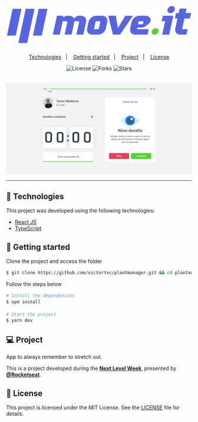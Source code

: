 <div align="center">
    <img align="center" alt="PlantManager" title="PlantManager" src="public/logo-full.svg" />
</div>

##

<p align="center">
  <a href="#-technologies">Technologies</a>&nbsp;&nbsp;&nbsp;|&nbsp;&nbsp;&nbsp;
  <a href="#-layout">Getting started</a>&nbsp;&nbsp;&nbsp;|&nbsp;&nbsp;&nbsp;
  <a href="#-project">Project</a>&nbsp;&nbsp;&nbsp;|&nbsp;&nbsp;&nbsp;
  <a href="#-license">License</a>
</p>

<p align="center">
  <img  src="https://img.shields.io/static/v1?label=license&message=MIT&color=FFFFFF&labelColor=32B768" alt="License">
  
  <img src="https://img.shields.io/github/forks/gabrielvrl/plantmanager?label=forks&message=MIT&color=FFFFFF&labelColor=32B768" alt="Forks">

  <img src="https://img.shields.io/github/stars/gabrielvrl/plantmanager?label=stars&message=MIT&color=FFFFFF&labelColor=32B768" alt="Stars">
</p>

<br>

<div align="center">
  <img alt="moveit" src="public/nlw4.png">
</div>

---

## 🧪 Technologies

This project was developed using the following technologies:

-   [React JS](https://reactjs.org/)
-   [TypeScript](https://www.typescriptlang.org/)

## 🚀 Getting started

Clone the project and access the folder

```bash
$ git clone https://github.com/victortxc/plantmanager.git && cd plantmanager
```

Follow the steps below

```bash
# Install the dependencies
$ npm install

# Start the project
$ yarn dev
```

## 💻 Project

App to always remember to stretch out.

This is a project developed during the **[Next Level Week](https://nextlevelweek.com/)**, presented by **[@Rocketseat](https://github.com/Rocketseat)**.

## 📝 License

This project is licensed under the MIT License. See the [LICENSE](LICENSE.md) file for details.

